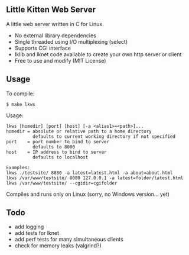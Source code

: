## Little Kitten Web Server

A little web server written in C for Linux.

- No external library dependencies
- Single threaded using I/O multiplexing (select)
- Supports CGI interface
- lklib and lknet code available to create your own http server or client
- Free to use and modify (MIT License)

## Usage

To compile:

    $ make lkws

Usage:

    lkws [homedir] [port] [host] [-a <alias1>=<path>]...
    homedir = absolute or relative path to a home directory
              defaults to current working directory if not specified
    port    = port number to bind to server
              defaults to 8000
    host    = IP address to bind to server
              defaults to localhost

    Examples:
    lkws ./testsite/ 8080 -a latest=latest.html -a about=about.html
    lkws /var/www/testsite/ 8080 127.0.0.1 -a latest=folder/latest.html
    lkws /var/www/testsite/ --cgidir=cgifolder

Compiles and runs only on Linux (sorry, no Windows version... yet)

## Todo

- add logging
- add tests for lknet
- add perf tests for many simultaneous clients
- check for memory leaks (valgrind?)

